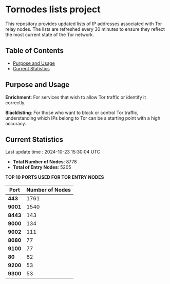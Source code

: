 # Tornodes lists project

This repository provides updated lists of IP addresses associated with Tor relay nodes. The lists are refreshed every 30 minutes to ensure they reflect the most current state of the Tor network.

## Table of Contents

- [Purpose and Usage](#purpose-and-usage)
- [Current Statistics](#current-statistics)


## Purpose and Usage

**Enrichment**: For services that wish to allow Tor traffic or identify it correctly.

**Blacklisting**: For those who want to block or control Tor traffic, understanding which IPs belong to Tor can be a starting point with a high accuracy.

## Current Statistics

Last update time : 2024-10-23 15:30:04 UTC

- **Total Number of Nodes**: 8778
- **Total of Entry Nodes**: 5205

**TOP 10 PORTS USED FOR TOR ENTRY NODES**

| **Port** | **Number of Nodes** |
|------|-----------------|
| **443**   | 1761  |
| **9001**   | 1540  |
| **8443**   | 143  |
| **9000**   | 134  |
| **9002**   | 111  |
| **8080**   | 77  |
| **9100**   | 77  |
| **80**   | 62  |
| **9200**   | 53  |
| **9300**   | 53  |

